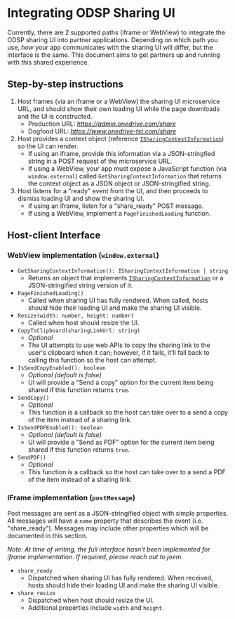 # Integrating ODSP Sharing UI

Currently, there are 2 supported paths (iframe or WebView) to integrate the ODSP sharing UI into partner applications. Depending on which path you use, *how* your app communicates with the sharing UI will differ, but the interface is the same. This document aims to get partners up and running with this shared experience.


## Step-by-step instructions

1. Host frames (via an iframe or a WebView) the sharing UI microservice URL, and should show their own loading UI while the page downloads and the UI is constructed.
    - Production URL: *https://admin.onedrive.com/share*
    - Dogfood URL: *https://www.onedrive-tst.com/share*
2. Host provides a context object (reference [`ISharingContextInformation`](../src/interfaces/ISharingContextInformation.ts)) so the UI can render.
    - If using an iframe, provide this information via a JSON-stringfied string in a POST request of the microservice URL.
    - If using a WebView, your app must expose a JavaScript function (via `window.external`) called `GetSharingContextInformation` that returns the context object as a JSON object or JSON-stringified string.
3. Host listens for a "ready" event from the UI, and then proceeds to dismiss loading UI and show the sharing UI.
    - If using an iframe, listen for a "share_ready" POST message.
    - If using a WebView, implement a `PageFinishedLoading` function.

## Host-client Interface

### WebView implementation (`window.external`)
* `GetSharingContextInformation(): ISharingContextInformation | string`
    - Returns an object that implements [`ISharingContextInformation`](../src/interfaces/ISharingContextInformation.ts) or a JSON-stringified string version of it.
* `PageFinishedLoading()`
    - Called when sharing UI has fully rendered. When called, hosts should hide their loading UI and make the sharing UI visible.
* `Resize(width: number, height: number)`
    - Called when host should resize the UI.
* `CopyToClipboard(sharingLinkUrl: string)`
    - *Optional*
    - The UI attempts to use web APIs to copy the sharing link to the user's clipboard when it can; however, if it fails, it'll fall back to calling this function so the host can attempt.
* `IsSendCopyEnabled(): boolean`
    - *Optional (default is false)*
    - UI will provide a "Send a copy" option for the current item being shared if this function returns `true`.
* `SendCopy()`
    - *Optional*
    - This function is a callback so the host can take over to a send a copy of the item instead of a sharing link.
* `IsSendPDFEnabled(): boolean`
    - *Optional (default is false)*
    - UI will provide a "Send as PDF" option for the current item being shared if this function returns `true`.
* `SendPDF()`
    - *Optional*
    - This function is a callback so the host can take over to a send a PDF of the item instead of a sharing link.

### IFrame implementation (`postMessage`)

Post messages are sent as a JSON-stringified object with simple properties. All messages will have a `name` property that describes the event (i.e. "share_ready"). Messages may include other properties which will be documented in this section.

*Note: At time of writing, the full interface hasn't been implemented for iframe implementation. If required, please reach out to joem.*

* `share_ready`
    - Dispatched when sharing UI has fully rendered. When received, hosts should hide their loading UI and make the sharing UI visible.
* `share_resize`
    - Dispatched when host should resize the UI.
    - Additional properties include `width` and `height`.
